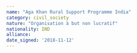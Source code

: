 ```yaml
---
name: "Aga Khan Rural Support Programme India"
category: civil_society
nature: "Organisation à but non lucratif"
nationality: IND
alliance: 
date_signed: '2018-11-12'
---
```

    